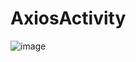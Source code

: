 # AxiosActivity
![image](https://github.com/MariaPaulaT/AxiosActivity/assets/69551542/a1833100-a6e6-4ddc-ba55-b563616f137e)

